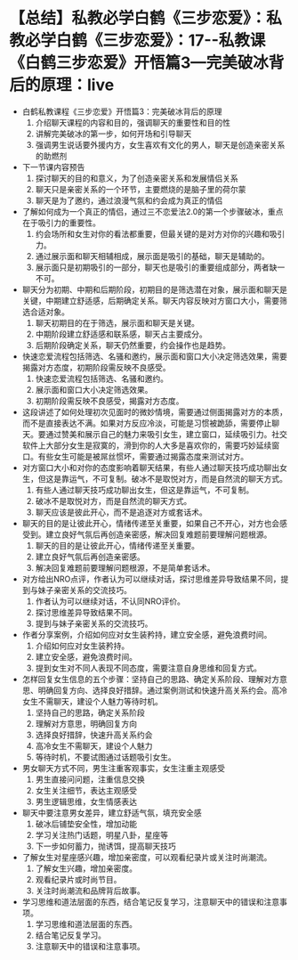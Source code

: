 # 【总结】私教必学白鹤《三步恋爱》：私教必学白鹤《三步恋爱》：17--私教课《白鹤三步恋爱》开悟篇3—完美破冰背后的原理：live

-   白鹤私教课程《三步恋爱》开悟篇3：完美破冰背后的原理
    1.  介绍聊天课程的内容和目的，强调聊天的重要性和目的性
    2.  讲解完美破冰的第一步，如何开场和引导聊天
    3.  强调男生说话要外援内方，女生喜欢有文化的男人，聊天是创造亲密关系的助燃剂
-   下一节课内容预告
    1.  探讨聊天的目的和意义，为了创造亲密关系和发展情侣关系
    2.  聊天只是亲密关系的一个环节，主要燃烧的是脑子里的荷尔蒙
    3.  聊天是为了邀约，通过浪漫气氛和约会成为真正的情侣
-   了解如何成为一个真正的情侣，通过三不恋爱法2.0的第一个步骤破冰，重点在于吸引力的重要性。
    1.  约会场所和女生对你的看法都重要，但最关键的是对方对你的兴趣和吸引力。
    2.  通过展示面和聊天相辅相成，展示面是吸引的基础，聊天是辅助的。
    3.  展示面只是初期吸引的一部分，聊天也是吸引的重要组成部分，两者缺一不可。
-   聊天分为初期、中期和后期阶段，初期目的是筛选潜在对象，展示面和聊天是关键，中期建立舒适感，后期确定关系。聊天内容反映对方窗口大小，需要筛选合适对象。
    1.  聊天初期目的在于筛选，展示面和聊天是关键。
    2.  中期阶段建立舒适感和联系感，聊天占主要成分。
    3.  后期阶段确定关系，聊天仍然重要，约会操作也是趋势。
-   快速恋爱流程包括筛选、名骚和邀约，展示面和窗口大小决定筛选效果，需要揭露对方态度，初期阶段需反映不良感受。
    1.  快速恋爱流程包括筛选、名骚和邀约。
    2.  展示面和窗口大小决定筛选效果。
    3.  初期阶段需反映不良感受，揭露对方态度。
-   这段讲述了如何处理初次见面时的微妙情境，需要通过侧面揭露对方的本质，而不是直接表达不满。如果对方反应冷淡，可能是习惯被跪舔，需要停止聊天。要通过赞美和展示自己的魅力来吸引女生，建立窗口，延续吸引力。社交软件上大部分女生是寂寞的，滑到你的人大多是喜欢你的，需要巧妙延续窗口。有些女生可能是被屌丝惯坏，需要通过揭露态度来测试对方。
-   对方窗口大小和对你的态度影响着聊天结果，有些人通过聊天技巧成功聊出女生，但这是靠运气，不可复制。破冰不是取悦对方，而是自然流的聊天方式。
    1.  有些人通过聊天技巧成功聊出女生，但这是靠运气，不可复制。
    2.  破冰不是取悦对方，而是自然流的聊天方式。
    3.  聊天应该是彼此开心，而不是追逐对方或套话术。
-   聊天的目的是让彼此开心，情绪传递至关重要，如果自己不开心，对方也会感受到。建立良好气氛后再创造亲密感，解决回复难题前要理解问题根源。
    1.  聊天的目的是让彼此开心，情绪传递至关重要。
    2.  建立良好气氛后再创造亲密感。
    3.  解决回复难题前要理解问题根源，不是简单套话术。
-   对方给出NRO点评，作者认为可以继续对话，探讨思维差异导致结果不同，提到与妹子亲密关系的交流技巧。
    1.  作者认为可以继续对话，不认同NRO评价。
    2.  探讨思维差异导致结果不同。
    3.  提到与妹子亲密关系的交流技巧。
-   作者分享案例，介绍如何应对女生装矜持，建立安全感，避免浪费时间。
    1.  介绍如何应对女生装矜持。
    2.  建立安全感，避免浪费时间。
    3.  提到女生对不同人表现不同态度，需要注意自身思维和回复方式。
-   怎样回复女生信息的五个步骤：坚持自己的思路、确定关系阶段、理解对方意思、明确回复方向、选择良好措辞。通过案例测试和快速升高关系约会。高冷女生不需聊天，建设个人魅力等待时机。
    1.  坚持自己的思路，确定关系阶段
    2.  理解对方意思，明确回复方向
    3.  选择良好措辞，快速升高关系约会
    4.  高冷女生不需聊天，建设个人魅力
    5.  等待时机，不要试图通过话题吸引女生。
-   男女聊天方式不同，男生注重客观事实，女生注重主观感受
    1.  男生直接问问题，注重信息交换
    2.  女生关注细节，表达主观感受
    3.  男生逻辑思维，女生情感表达
-   聊天中要注意男女差异，建立舒适气氛，填充安全感
    1.  破冰后铺垫安全性，增加动能
    2.  学习关注热门话题，明星八卦，星座等
    3.  下一步如何蓄力，抛诱饵，提高聊天技巧
-   了解女生对星座感兴趣，增加亲密度，可以观看纪录片或关注时尚潮流。
    1.  了解女生兴趣，增加亲密度。
    2.  观看纪录片或时尚节目。
    3.  关注时尚潮流和品牌背后故事。
-   学习思维和道法层面的东西，结合笔记反复学习，注意聊天中的错误和注意事项。
    1.  学习思维和道法层面的东西。
    2.  结合笔记反复学习。
    3.  注意聊天中的错误和注意事项。